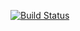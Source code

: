 [![Build Status](https://travis-ci.org/kbremner/ViewUtils.png)](https://travis-ci.org/kbremner/ViewUtils)
